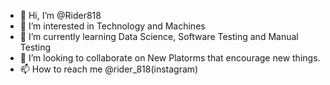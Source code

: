 - 👋 Hi, I’m @Rider818
- 👀 I’m interested in Technology and Machines
- 🌱 I’m currently learning Data Science, Software Testing and Manual Testing
- 💞️ I’m looking to collaborate on New Platorms that encourage new things.
- 📫 How to reach me @rider_818(instagram)

<!---
Rider818/Rider818 is a ✨ special ✨ repository because its `README.md` (this file) appears on your GitHub profile.
You can click the Preview link to take a look at your changes.
--->
